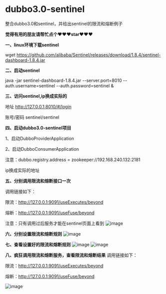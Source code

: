 # dubbo3.0-sentinel
整合dubbo3.0和sentinel，并给出sentinel的限流和熔断例子

<strong>觉得有用的朋友请帮忙点个♥♥♥star♥♥♥</strong>

<strong>一、linux环境下载sentinel</strong>

wget https://github.com/alibaba/Sentinel/releases/download/1.8.4/sentinel-dashboard-1.8.4.jar

<strong>二、启动sentinel</strong>

java -jar sentinel-dashboard-1.8.4.jar --server.port=8010 --auth.username=sentinel --auth.password=sentinel &

<strong>三、访问sentinel,ip换成实际的</strong>

地址 http://127.0.0.1:8010/#/login

账号/密码   sentinel/sentinel


<strong>四、启动dubbo3.0-sentinel项目</strong>

1、启动DubboProviderApplication

2、启动DubboConsumerApplication

注意：dubbo.registry.address = zookeeper://192.168.240.132:2181

ip换成实际的地址

<strong>五、分别调用限流和熔断接口一次</strong>

调用链接如下：

限流：http://127.0.0.1:9091/useExecutes/beyond

熔断：http://127.0.0.1:9091/useFuse/beyond

注意：只有调用过后服务才能在sentinel页面上看到
![image](https://user-images.githubusercontent.com/39320802/166418045-38d67651-6b6d-4fd5-b8ff-eb33c8ed0927.png)

<strong>六、分别设置限流和熔断规则</strong>
![image](https://user-images.githubusercontent.com/39320802/166418297-cb1b3517-ec67-472d-8842-50f4ccd84850.png)

<strong>七、查看设置好的限流和熔断规则</strong>
![image](https://user-images.githubusercontent.com/39320802/166418366-91fd7162-d21d-48ed-9dd4-a07ba654c70c.png)
![image](https://user-images.githubusercontent.com/39320802/166418373-2489f3ba-8586-423c-852c-7e231a5ef205.png)

<strong>八、疯狂调用限流和熔断服务，查看限流和熔断结果</strong>
调用链接如下：

限流：http://127.0.0.1:9091/useExecutes/beyond

熔断：http://127.0.0.1:9091/useFuse/beyond

![image](https://user-images.githubusercontent.com/39320802/166418454-09bd4e83-45e3-44e1-8ec1-839c2ed8fafb.png)



